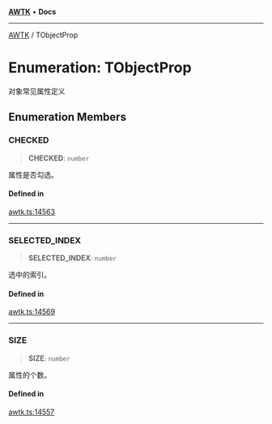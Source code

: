 [**AWTK**](../README.md) • **Docs**

***

[AWTK](../globals.md) / TObjectProp

# Enumeration: TObjectProp

对象常见属性定义

## Enumeration Members

### CHECKED

> **CHECKED**: `number`

属性是否勾选。

#### Defined in

[awtk.ts:14563](https://github.com/zlgopen/awtk-binding/blob/b1e618d759250c07a8449fe21dad19c89a7f6c51/tools/code_gen/js/output/awtk.ts#L14563)

***

### SELECTED\_INDEX

> **SELECTED\_INDEX**: `number`

选中的索引。

#### Defined in

[awtk.ts:14569](https://github.com/zlgopen/awtk-binding/blob/b1e618d759250c07a8449fe21dad19c89a7f6c51/tools/code_gen/js/output/awtk.ts#L14569)

***

### SIZE

> **SIZE**: `number`

属性的个数。

#### Defined in

[awtk.ts:14557](https://github.com/zlgopen/awtk-binding/blob/b1e618d759250c07a8449fe21dad19c89a7f6c51/tools/code_gen/js/output/awtk.ts#L14557)
